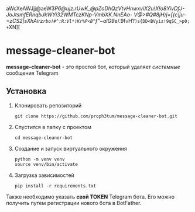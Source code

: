 aWcXeAWJjj@aeW3*P6@ujz.rUwK_@pZoDhQzVtvHnwxviX2u!X!o8YivDfJ-JoJtsmfERnqbJkWYi32WMTczKNp-VmbXK.NnEAo-
V@>#Q#8jH/j=[{c|ju-=zCS2|sXhAirz`rbo!#^:R:Vl*)Kr%P<B^`f"~alG9*e/.9f`v`H?`)s{DD<BVyiz!9qSC_>p0;+`XN][

# message-cleaner-bot

**message-cleaner-bot** - это простой бот, который удаляет _системные_ сообщения Telegram

## Установка
1. Клонировать репозиторий
   ```git
   git clone https://github.com/proph3tum/message-cleaner-bot.git
   ```
2. Спустится в папку с проектом
   ```
   cd message-cleaner-bot
   ```
3. Создание и запуск виртуального окружения
   ```
   python -m venv venv
   source venv/bin/activate
   ```
4. Загрузка зависимостей
   ```
   pip install -r requirements.txt
   ```
   
Также необходимо указать **свой TOKEN** Telegram бота. Его можно получить путем регистрации нового бота в BotFather.

